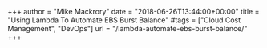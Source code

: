 +++
author = "Mike Mackrory"
date = "2018-06-26T13:44:00+00:00"
title = "Using Lambda To Automate EBS Burst Balance"
#tags = ["Cloud Cost Management", "DevOps"]
url = "/lambda-automate-ebs-burst-balance/"
+++